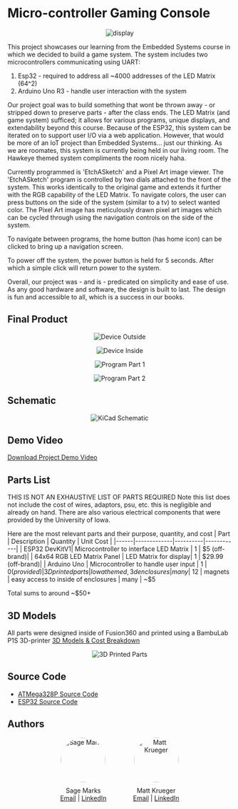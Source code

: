 # Micro-controller Gaming Console
<p align="center">
  <img src="img/product.png" alt="display">
</p>

This project showcases our learning from the Embedded Systems course in which we decided to build a game system. The system includes two microcontrollers communicating using UART:
1. Esp32 - required to address all ~4000 addresses of the LED Matrix (64^2)
2. Arduino Uno R3 - handle user interaction with the system

Our project goal was to build something that wont be thrown away - or stripped down to preserve parts - after the class ends. The LED Matrix (and game system) sufficed; it allows for various programs, unique displays, and extendability beyond this course. Because of the ESP32, this system can be iterated on to support user I/O via a web application. However, that would be more of an IoT project than Embedded Systems... just our thinking. As we are roomates, this system is currently being held in our living room. The Hawkeye themed system compliments the room nicely haha.

Currently programmed is 'EtchASketch' and a Pixel Art image viewer. The 'EtchASketch' program is controlled by two dials attached to the front of the system. This works identically to the original game and extends it further with the RGB capability of the LED Matrix. To navigate colors, the user can press buttons on the side of the system (similar to a tv) to select wanted color.
The Pixel Art image has meticulously drawn pixel art images which can be cycled through using the navigation controls on the side of the system.

To navigate between programs, the home button (has home icon) can be clicked to bring up a navigation screen. 

To power off the system, the power button is held for 5 seconds. After which a simple click will return power to the system.

Overall, our project was - and is - predicated on simplicity and ease of use. As any good hardware and software, the design is built to last. The design is fun and accessible to all, which is a success in our books.

## Final Product
<p align="center">
  <img src="img/Device_outside.png" alt="Device Outside">
</p>
<p align="center">
  <img src="img/Device_inside.png" alt="Device Inside">
</p>
<p align="center">
  <img src="img/Program_pt1.png" alt="Program Part 1">
</p>
<p align="center">
  <img src="img/Program_pt2.png" alt="Program Part 2">
</p>


## Schematic
<p align="center">
  <img src="img/Final_Schematic.png" alt="KiCad Schematic">
</p>

## Demo Video
[Download Project Demo Video](project_report/project_video.MOV)

## Parts List
THIS IS NOT AN EXHAUSTIVE LIST OF PARTS REQUIRED
Note this list does not include the cost of wires, adaptors, psu, etc. this is negligible and already on hand.
There are also various electrical components that were provided by the University of Iowa.

Here are the most relevant parts and their purpose, quantity, and cost
| Part | Description | Quantity | Unit Cost |
|------|-------------|----------|------------|
| ESP32 DevKitV1| Microcontroller to interface LED Matrix | 1 | $5 (off-brand)|
| 64x64 RGB LED Matrix Panel | LED Matrix for display| 1 | $29.99 (off-brand)|
| Arduino Uno | Microcontroller to handle user input | 1 | $0 (provided)
| 3D printed parts | Iowa themed, 3d enclosures | many | ~$12
| magnets | easy access to inside of enclosures | many | ~$5

Total sums to around ~$50+

## 3D Models
All parts were designed inside of Fusion360 and printed using a BambuLab P1S 3D-printer
[3D Models & Cost Breakdown](./3d_models/README.md)

<p align="center">
  <img src="img/printed_parts.png" alt="3D Printed Parts">
</p>

## Source Code
* [ATMega328P Source Code](./src/ATMega328P/README.md)
* [ESP32 Source Code](./src/ESP32/README.md)

## Authors

<div style="display: flex; justify-content: center; gap: 60px;">
  <div align="center">
    <img src="img/smarks.jpeg" alt="Sage Marks" style="width: 100px; height: 100px; border-radius: 50%; margin-bottom: 10px;">
    <div style="display: flex; align-items: center; justify-content: center;">
      Sage Marks
    </div>
    <div>
      <a href="mailto:sage-marks@uiowa.edu">Email</a> | <a href="https://www.linkedin.com/in/sage-marks-71a044293/">LinkedIn</a>
    </div>
  </div>

  <div align="center">
    <img src="img/mkrueger.png" alt="Matt Krueger" style="width: 100px; height: 100px; border-radius: 50%; margin-bottom: 10px;">
    <div style="display: flex; align-items: center; justify-content: center;">
      Matt Krueger
    </div>
    <div>
      <a href="mailto:matthew-krueger@uiowa.edu">Email</a> | <a href="https://www.linkedin.com/in/mattnkrueger/">LinkedIn</a>
    </div>
  </div>
</div>          
